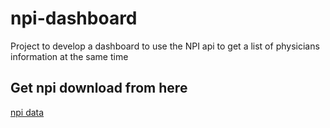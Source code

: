 # npi-dashboard
Project to develop a dashboard to use the NPI api to get a list of physicians information at the same time


## Get npi download from here
[npi data](https://download.cms.gov/nppes/NPI_Files.html)